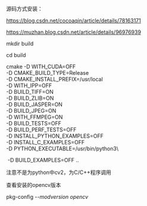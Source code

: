 源码方式安装：

https://blog.csdn.net/cocoaqin/article/details/78163171

https://muzhan.blog.csdn.net/article/details/96976939

mkdir build

cd build

cmake -D WITH_CUDA=OFF \
      -D CMAKE_BUILD_TYPE=Release \
      -D CMAKE_INSTALL_PREFIX=/usr/local \
      -D WITH_IPP=OFF \
      -D BUILD_TIFF=ON \
      -D BUILD_ZLIB=ON \
      -D BUILD_JASPER=ON \
      -D BUILD_JPEG=ON \
      -D WITH_FFMPEG=ON \
      -D BUILD_TESTS=OFF \
      -D BUILD_PERF_TESTS=OFF \
      -D INSTALL_PYTHON_EXAMPLES=OFF \
      -D INSTALL_C_EXAMPLES=OFF \
      -D PYTHON_EXECUTABLE=/usr/bin/python3\

​      -D BUILD_EXAMPLES=OFF ..



注意不是为python中cv2，为C/C++程序调用



查看安装的opencv版本

pkg-config *--modversion opencv*